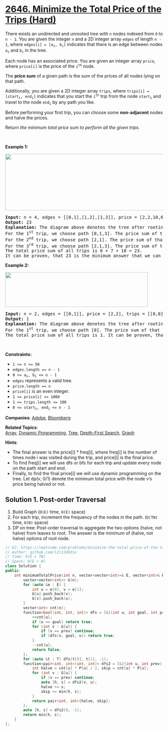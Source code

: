 # [2646. Minimize the Total Price of the Trips (Hard)](https://leetcode.com/problems/minimize-the-total-price-of-the-trips)

<p>There exists an undirected and unrooted tree with <code>n</code> nodes indexed from <code>0</code> to <code>n - 1</code>. You are given the integer <code>n</code> and a 2D integer array <code>edges</code> of length <code>n - 1</code>, where <code>edges[i] = [a<sub>i</sub>, b<sub>i</sub>]</code> indicates that there is an edge between nodes <code>a<sub>i</sub></code> and <code>b<sub>i</sub></code> in the tree.</p>

<p>Each node has an associated price. You are given an integer array <code>price</code>, where <code>price[i]</code> is the price of the <code>i<sup>th</sup></code> node.</p>

<p>The <strong>price sum</strong> of a given path is the sum of the prices of all nodes lying on that path.</p>

<p>Additionally, you are given a 2D integer array <code>trips</code>, where <code>trips[i] = [start<sub>i</sub>, end<sub>i</sub>]</code> indicates that you start the <code>i<sup>th</sup></code> trip from the node <code>start<sub>i</sub></code> and travel to the node <code>end<sub>i</sub></code> by any path you like.</p>

<p>Before performing your first trip, you can choose some <strong>non-adjacent</strong> nodes and halve the prices.</p>

<p>Return <em>the minimum total price sum to perform all the given trips</em>.</p>

<p>&nbsp;</p>
<p><strong class="example">Example 1:</strong></p>
<img alt="" src="https://assets.leetcode.com/uploads/2023/03/16/diagram2.png" style="width: 541px; height: 181px;" />
<pre>
<strong>Input:</strong> n = 4, edges = [[0,1],[1,2],[1,3]], price = [2,2,10,6], trips = [[0,3],[2,1],[2,3]]
<strong>Output:</strong> 23
<strong>Explanation:</strong> The diagram above denotes the tree after rooting it at node 2. The first part shows the initial tree and the second part shows the tree after choosing nodes 0, 2, and 3, and making their price half.
For the 1<sup>st</sup> trip, we choose path [0,1,3]. The price sum of that path is 1 + 2 + 3 = 6.
For the 2<sup>nd</sup> trip, we choose path [2,1]. The price sum of that path is 2 + 5 = 7.
For the 3<sup>rd</sup> trip, we choose path [2,1,3]. The price sum of that path is 5 + 2 + 3 = 10.
The total price sum of all trips is 6 + 7 + 10 = 23.
It can be proven, that 23 is the minimum answer that we can achieve.
</pre>

<p><strong class="example">Example 2:</strong></p>
<img alt="" src="https://assets.leetcode.com/uploads/2023/03/16/diagram3.png" style="width: 456px; height: 111px;" />
<pre>
<strong>Input:</strong> n = 2, edges = [[0,1]], price = [2,2], trips = [[0,0]]
<strong>Output:</strong> 1
<strong>Explanation:</strong> The diagram above denotes the tree after rooting it at node 0. The first part shows the initial tree and the second part shows the tree after choosing node 0, and making its price half.
For the 1<sup>st</sup> trip, we choose path [0]. The price sum of that path is 1.
The total price sum of all trips is 1. It can be proven, that 1 is the minimum answer that we can achieve.
</pre>

<p>&nbsp;</p>
<p><strong>Constraints:</strong></p>

<ul>
	<li><code>1 &lt;= n &lt;= 50</code></li>
	<li><code>edges.length == n - 1</code></li>
	<li><code>0 &lt;= a<sub>i</sub>, b<sub>i</sub> &lt;= n - 1</code></li>
	<li><code>edges</code> represents a valid tree.</li>
	<li><code>price.length == n</code></li>
	<li><code>price[i]</code> is an even integer.</li>
	<li><code>1 &lt;= price[i] &lt;= 1000</code></li>
	<li><code>1 &lt;= trips.length &lt;= 100</code></li>
	<li><code>0 &lt;= start<sub>i</sub>, end<sub>i</sub>&nbsp;&lt;= n - 1</code></li>
</ul>


**Companies**:
[Adobe](https://leetcode.com/company/adobe), [Bloomberg](https://leetcode.com/company/bloomberg)

**Related Topics**:  
[Array](https://leetcode.com/tag/array), [Dynamic Programming](https://leetcode.com/tag/dynamic-programming), [Tree](https://leetcode.com/tag/tree), [Depth-First Search](https://leetcode.com/tag/depth-first-search), [Graph](https://leetcode.com/tag/graph)

**Hints**:
* The final answer is the price[i] * freq[i], where freq[i] is the number of times node i was visited during the trip, and price[i] is the final price.
* To find freq[i] we will use dfs or bfs for each trip and update every node on the path start and end.
* Finally, to find the final price[i] we will use dynamic programming on the tree. Let dp(v, 0/1) denote the minimum total price with the node v’s price being halved or not.

## Solution 1. Post-order Traversal

1. Build Graph (`O(E)` time, `O(E)` space)
2. For each trip, increment the frequency of the nodes in the path. (`O(TN)` time, `O(N)` space)
3. DP on tree: Post-order traversal to aggregate the two options (halve, not halve) from leaves to root. The answer is the minimum of (halve, not halve) options of root node.

```cpp
// OJ: https://leetcode.com/problems/minimize-the-total-price-of-the-trips
// Author: github.com/lzl124631x
// Time: O(E + TN)
// Space: O(E + N)
class Solution {
public:
    int minimumTotalPrice(int n, vector<vector<int>>& E, vector<int>& P, vector<vector<int>>& T) {
        vector<vector<int>> G(n);
        for (auto &e : E) {
            int u = e[0], v = e[1];
            G[u].push_back(v);
            G[v].push_back(u);
        }
        vector<int> cnt(n);
        function<bool(int, int, int)> dfs = [&](int u, int goal, int prev) {
            ++cnt[u];
            if (u == goal) return true;
            for (int v : G[u]) {
                if (v == prev) continue;
                if (dfs(v, goal, u)) return true;
            }
            --cnt[u];
            return false;
        };
        for (auto &t : T) dfs(t[0], t[1], -1);
        function<pair<int, int>(int, int)> dfs2 = [&](int u, int prev) {
            int halve = cnt[u] * P[u] / 2, skip = cnt[u] * P[u];
            for (int v : G[u]) {
                if (v == prev) continue;
                auto [h, s] = dfs2(v, u);
                halve += s;
                skip += min(h, s);
            }
            return pair<int, int>{halve, skip};
        };
        auto [h, s] = dfs2(0, -1);
        return min(h, s);
    }
};
```